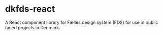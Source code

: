 # dkfds-react
A React component library for Fælles design system (FDS) for use in public faced projects in Denmark.
